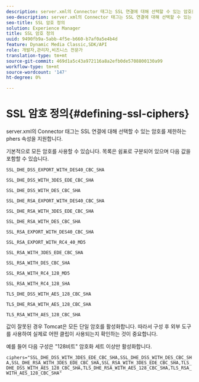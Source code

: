 ```yaml
---
description: server.xml의 Connector 태그는 SSL 연결에 대해 선택할 수 있는 암호를 제한하는 phers 속성을 지원합니다.
seo-description: server.xml의 Connector 태그는 SSL 연결에 대해 선택할 수 있는 암호를 제한하는 phers 속성을 지원합니다.
seo-title: SSL 암호 정의
solution: Experience Manager
title: SSL 암호 정의
uuid: 9490fb9a-5abb-4f5e-b660-b7af0a5e4b4d
feature: Dynamic Media Classic,SDK/API
role: 개발자,관리자,비즈니스 전문가
translation-type: tm+mt
source-git-commit: 469d1a5c43a972116a8a2efb0de5708800130a99
workflow-type: tm+mt
source-wordcount: '147'
ht-degree: 0%

---
```



# SSL 암호 정의{#defining-ssl-ciphers}

server.xml의 Connector 태그는 SSL 연결에 대해 선택할 수 있는 암호를 제한하는 phers 속성을 지원합니다.

기본적으로 모든 암호를 사용할 수 있습니다. 목록은 쉼표로 구분되어 있으며 다음 값을 포함할 수 있습니다.

`SSL_DHE_DSS_EXPORT_WITH_DES40_CBC_SHA`

`SSL_DHE_DSS_WITH_3DES_EDE_CBC_SHA`

`SSL_DHE_DSS_WITH_DES_CBC_SHA`

`SSL_DHE_RSA_EXPORT_WITH_DES40_CBC_SHA`

`SSL_DHE_RSA_WITH_3DES_EDE_CBC_SHA`

`SSL_DHE_RSA_WITH_DES_CBC_SHA`

`SSL_RSA_EXPORT_WITH_DES40_CBC_SHA`

`SSL_RSA_EXPORT_WITH_RC4_40_MD5`

`SSL_RSA_WITH_3DES_EDE_CBC_SHA`

`SSL_RSA_WITH_DES_CBC_SHA`

`SSL_RSA_WITH_RC4_128_MD5`

`SSL_RSA_WITH_RC4_128_SHA`

`TLS_DHE_DSS_WITH_AES_128_CBC_SHA`

`TLS_DHE_RSA_WITH_AES_128_CBC_SHA`

`TLS_RSA_WITH_AES_128_CBC_SHA`

값이 잘못된 경우 Tomcat은 모든 단일 암호를 활성화합니다. 따라서 구성 후 외부 도구를 사용하여 실제로 어떤 클립이 사용되는지 확인하는 것이 중요합니다.

예를 들어 다음 구성은 &quot;128비트&quot; 암호화 세트 이상만 활성화합니다.

`ciphers="SSL_DHE_DSS_WITH_3DES_EDE_CBC_SHA,SSL_DHE_DSS_WITH_DES_CBC_SHA,SSL_DHE_RSA_WITH_3DES_EDE_CBC_SHA,SSL_RSA_WITH_3DES_EDE_CBC_SHA,TLS_DHE_DSS_WITH_AES_128_CBC_SHA,TLS_DHE_RSA_WITH_AES_128_CBC_SHA,TLS_RSA_WITH_AES_128_CBC_SHA"`
